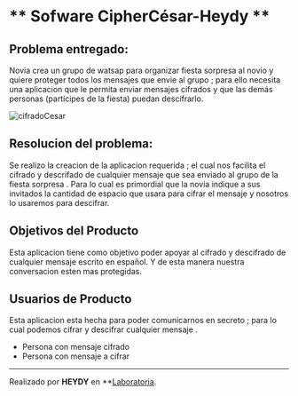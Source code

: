  # ** Sofware CipherCésar-Heydy ** 

 ## Problema entregado:
 Novia crea un grupo de watsap para organizar fiesta sorpresa al novio y quiere proteger todos los mensajes que envie al grupo ; para ello necesita una aplicacion que le permita enviar mensajes cifrados y que las demás personas (partícipes de la fiesta) puedan descifrarlo.

 ![cifradoCesar](http://www.telemundo.com/sites/nbcutelemundo/files/images/gallery/2016/11/09/chica-pensando-con-fajo-de-billetes-1-.jpg)


 ## Resolucion del problema:
 Se realizo la creacion de la aplicacion requerida ; el cual nos facilita el cifrado y descrifado de cualquier mensaje que sea enviado al grupo de la fiesta sorpresa .
 Para lo cual es primordial que la novia indique a sus invitados la cantidad de espacio que usara para cifrar el mensaje y nosotros lo usaremos para descifrar.
  

## Objetivos del Producto
 Esta aplicacion tiene como objetivo poder apoyar al cifrado y descifrado de cualquier mensaje escrito en español. Y de esta manera nuestra conversacion esten mas protegidas.

 ## Usuarios de Producto
 Esta aplicacion esta hecha para poder comunicarnos en secreto ; para lo cual podemos cifrar y descifrar cualquier mensaje .

 * Persona con mensaje cifrado
 * Persona con mensaje a cifrar

 ***

 Realizado por **HEYDY** en **[Laboratoria](http://talento.laboratoria.la/).




  


 